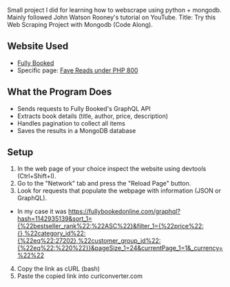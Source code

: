 Small project I did for learning how to webscrape using python + mongodb. <br />
Mainly followed John Watson Rooney's tutorial on YouTube. Title: Try this Web Scraping Project with Mongodb (Code Along). <br />

## Website Used
- [Fully Booked](https://fullybookedonline.com)  
- Specific page: [Fave Reads under PHP 800](https://fullybookedonline.com/collections/featured-collections/fave-reads-under-php800.html)

## What the Program Does
- Sends requests to Fully Booked's GraphQL API  
- Extracts book details (title, author, price, description)  
- Handles pagination to collect all items  
- Saves the results in a MongoDB database

## Setup
1. In the web page of your choice inspect the website using devtools (Ctrl+Shift+I).  
2. Go to the "Network" tab and press the "Reload Page" button. 
3. Look for requests that populate the webpage with information (JSON or GraphQL). 
- In my case it was https://fullybookedonline.com/graphql?hash=1142935139&sort_1={%22bestseller_rank%22:%22ASC%22}&filter_1={%22price%22:{},%22category_id%22:{%22eq%22:27202},%22customer_group_id%22:{%22eq%22:%220%22}}&pageSize_1=24&currentPage_1=1&_currency=%22%22
4. Copy the link as cURL (bash)
5. Paste the copied link into curlconverter.com 

